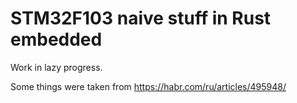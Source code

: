 # STM32F103 naive stuff in Rust embedded
Work in lazy progress.

Some things were taken from https://habr.com/ru/articles/495948/
